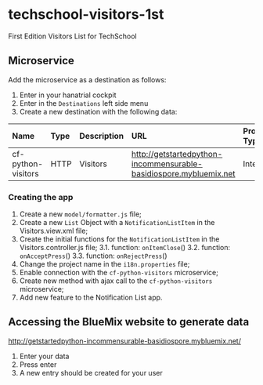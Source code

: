 # techschool-visitors-1st
First Edition Visitors List for TechSchool

## Microservice
Add the microservice as a destination as follows:

1. Enter in your hanatrial cockpit
2. Enter in the `Destinations` left side menu
3. Create a new destination with the following data:

| Name | Type | Description | URL | Proxy Type | Authentication | 
| :--------- |:--------- |:--------- |:---------| :-------- | :---------- |
| cf-python-visitors | HTTP| Visitors | http://getstartedpython-incommensurable-basidiospore.mybluemix.net | Internet | NoAuthentication |

### Creating the app

1. Create a new `model/formatter.js` file;
2. Create a new `List` Object with a `NotificationListItem` in the Visitors.view.xml file;
3. Create the initial functions for the `NotificationListItem` in the Visitors.controller.js file;
	3.1. function: `onItemClose`()
	3.2. function: `onAcceptPress`()
	3.3. function: `onRejectPress`()
4. Change the project name in the `i18n.properties` file;
5. Enable connection with the `cf-python-visitors` microservice;
6. Create new method with ajax call to the `cf-python-visitors` microservice;
7. Add new feature to the Notification List app.

## Accessing the BlueMix website to generate data
http://getstartedpython-incommensurable-basidiospore.mybluemix.net/

1. Enter your data
2. Press enter
3. A new entry should be created for your user




